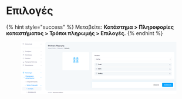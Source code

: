 # Επιλογές

{% hint style="success" %}
Μεταβείτε: **Κατάστημα > Πληροφορίες καταστήματος > Τρόποι πληρωμής > Επιλογές.**
{% endhint %}



<figure><img src="../../../.gitbook/assets/ScreenHunter 70 (2).png" alt=""><figcaption></figcaption></figure>

